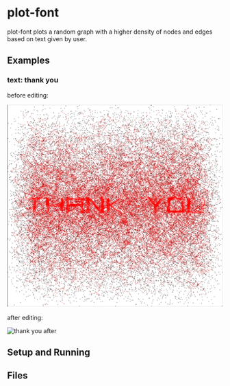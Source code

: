 # plot-font

plot-font plots a random graph with a higher density of nodes and edges based on text given by user. 

## Examples

### text: thank you
before editing:

<img src="https://github.com/sam-slate/plot-font/blob/master/examples/thank_you_before.jpeg" alt="thank you before" width="600"/>

after editing:

<img src="https://github.com/sam-slate/plot-font/blob/master/examples/thank_you_after.jpeg" alt="thank you after" width="600"/>



## Setup and Running

## Files

